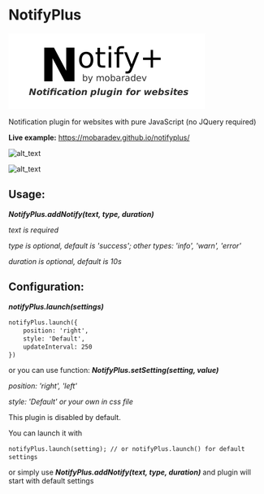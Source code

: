 # NotifyPlus
![alt text](https://github.com/mobaradev/notifyplus/raw/master/docs/logo.png)

Notification plugin for websites with pure JavaScript (no JQuery required)

**Live example:** https://mobaradev.github.io/notifyplus/

![alt_text](https://i.imgur.com/kCQdyvw.png)

![alt_text](https://i.imgur.com/hVR42eA.gif)

## Usage:
***NotifyPlus.addNotify(text, type, duration)***

*text is required*

*type is optional, default is 'success'; other types: 'info', 'warn', 'error'*

*duration is optional, default is 10s*

## Configuration:
***notifyPlus.launch(settings)***
```
notifyPlus.launch({
    position: 'right',
    style: 'Default',
    updateInterval: 250
})
```

or you can use function:
***NotifyPlus.setSetting(setting, value)***

*position: 'right', 'left'*

*style: 'Default' or your own in css file*

This plugin is disabled by default.

You can launch it with
```
notifyPlus.launch(setting); // or notifyPlus.launch() for default settings
```

or simply use ***NotifyPlus.addNotify(text, type, duration)*** and plugin will start with default settings
